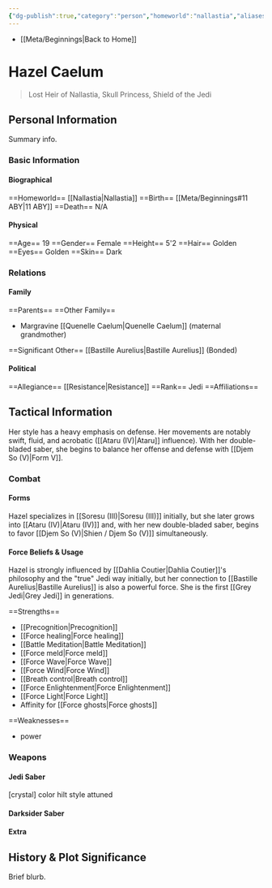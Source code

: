 ```yaml
---
{"dg-publish":true,"category":"person","homeworld":"nallastia","aliases":["Princess Caelum"],"tags":["greyjedi","resistance","princess","iii","iv","v","forcesensitive"],"permalink":"/hazel-caelum/","dgHomeLink":false,"dgPassFrontmatter":true}
---
```


- [[Meta/Beginnings|Back to Home]]

# Hazel Caelum
>Lost Heir of Nallastia, Skull Princess, Shield of the Jedi

## Personal Information
Summary info.

### Basic Information

#### Biographical
==Homeworld== [[Nallastia|Nallastia]]
==Birth== [[Meta/Beginnings#11 ABY|11 ABY]]
==Death== N/A

#### Physical
==Age== 19
==Gender== Female
==Height== 5'2
==Hair== Golden
==Eyes== Golden
==Skin== Dark

### Relations

#### Family
==Parents== 
==Other Family==
- Margravine [[Quenelle Caelum|Quenelle Caelum]] (maternal grandmother)

==Significant Other== [[Bastille Aurelius|Bastille Aurelius]] (Bonded)

#### Political
==Allegiance== [[Resistance|Resistance]]
==Rank== Jedi
==Affiliations== 

## Tactical Information
Her style has a heavy emphasis on defense. Her movements are notably swift, fluid, and acrobatic ([[Ataru (IV)|Ataru]] influence). With her double-bladed saber, she begins to balance her offense and defense with [[Djem So (V)|Form V]]. 

### Combat

#### Forms
Hazel specializes in [[Soresu (III)|Soresu (III)]] initially, but she later grows into [[Ataru (IV)|Ataru (IV)]] and, with her new double-bladed saber, begins to favor [[Djem So (V)|Shien / Djem So (V)]] simultaneously. 

#### Force Beliefs & Usage
Hazel is strongly influenced by [[Dahlia Coutier|Dahlia Coutier]]'s philosophy and the "true" Jedi way initially, but her connection to [[Bastille Aurelius|Bastille Aurelius]] is also a powerful force. She is the first [[Grey Jedi|Grey Jedi]] in generations. 

==Strengths==
- [[Precognition|Precognition]]
- [[Force healing|Force healing]]
- [[Battle Meditation|Battle Meditation]]
- [[Force meld|Force meld]]
- [[Force Wave|Force Wave]]
- [[Force Wind|Force Wind]]
- [[Breath control|Breath control]]
- [[Force Enlightenment|Force Enlightenment]]
- [[Force Light|Force Light]] 
- Affinity for [[Force ghosts|Force ghosts]] 

==Weaknesses==
- power

### Weapons

#### Jedi Saber
[crystal] color hilt style attuned

#### Darksider Saber


#### Extra


## History & Plot Significance
Brief blurb.
